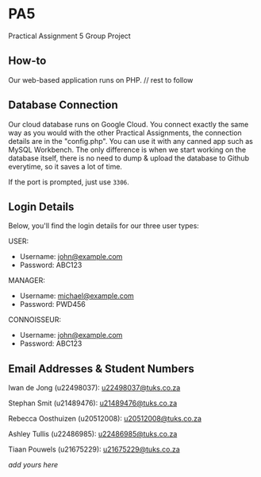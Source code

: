 # PA5
Practical Assignment 5 Group Project

## How-to
Our web-based application runs on PHP. // rest to follow

## Database Connection
Our cloud database runs on Google Cloud. You connect exactly the same way as you would with the other Practical Assignments, the connection details are in the "config.php". You can use it with any canned app such as MySQL Workbench. The only difference is when we start working on the database itself, there is no need to dump & upload the database to Github everytime, so it saves a lot of time. 

If the port is prompted, just use `3306`.

## Login Details
Below, you'll find the login details for our three user types:

USER:
- Username: john@example.com
- Password: ABC123

MANAGER:
- Username: michael@example.com
- Password: PWD456

CONNOISSEUR:
- Username: john@example.com
- Password: ABC123

## Email Addresses & Student Numbers
Iwan de Jong (u22498037): u22498037@tuks.co.za

Stephan Smit (u21489476): u21489476@tuks.co.za

Rebecca Oosthuizen (u20512008): u20512008@tuks.co.za

Ashley Tullis (u22486985): u22486985@tuks.co.za

Tiaan Pouwels (u21675229): u21675229@tuks.co.za

_add yours here_
